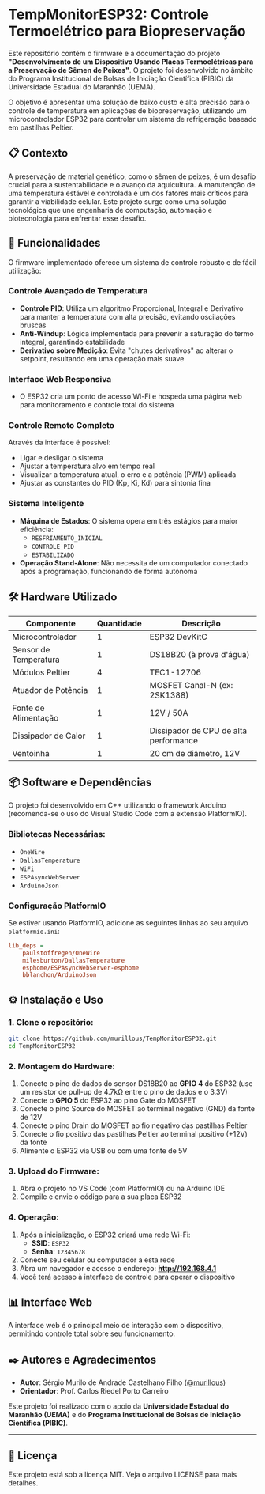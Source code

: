 # TempMonitorESP32: Controle Termoelétrico para Biopreservação

Este repositório contém o firmware e a documentação do projeto **"Desenvolvimento de um Dispositivo Usando Placas Termoelétricas para a Preservação de Sêmen de Peixes"**. O projeto foi desenvolvido no âmbito do Programa Institucional de Bolsas de Iniciação Científica (PIBIC) da Universidade Estadual do Maranhão (UEMA).

O objetivo é apresentar uma solução de baixo custo e alta precisão para o controle de temperatura em aplicações de biopreservação, utilizando um microcontrolador ESP32 para controlar um sistema de refrigeração baseado em pastilhas Peltier.

## 📋 Contexto

A preservação de material genético, como o sêmen de peixes, é um desafio crucial para a sustentabilidade e o avanço da aquicultura. A manutenção de uma temperatura estável e controlada é um dos fatores mais críticos para garantir a viabilidade celular. Este projeto surge como uma solução tecnológica que une engenharia de computação, automação e biotecnologia para enfrentar esse desafio.

## 🚀 Funcionalidades

O firmware implementado oferece um sistema de controle robusto e de fácil utilização:

### Controle Avançado de Temperatura
- **Controle PID**: Utiliza um algoritmo Proporcional, Integral e Derivativo para manter a temperatura com alta precisão, evitando oscilações bruscas
- **Anti-Windup**: Lógica implementada para prevenir a saturação do termo integral, garantindo estabilidade
- **Derivativo sobre Medição**: Evita "chutes derivativos" ao alterar o setpoint, resultando em uma operação mais suave

### Interface Web Responsiva
- O ESP32 cria um ponto de acesso Wi-Fi e hospeda uma página web para monitoramento e controle total do sistema

### Controle Remoto Completo
Através da interface é possível:
- Ligar e desligar o sistema
- Ajustar a temperatura alvo em tempo real
- Visualizar a temperatura atual, o erro e a potência (PWM) aplicada
- Ajustar as constantes do PID (Kp, Ki, Kd) para sintonia fina

### Sistema Inteligente
- **Máquina de Estados**: O sistema opera em três estágios para maior eficiência: 
  - `RESFRIAMENTO_INICIAL`
  - `CONTROLE_PID` 
  - `ESTABILIZADO`
- **Operação Stand-Alone**: Não necessita de um computador conectado após a programação, funcionando de forma autônoma

## 🛠️ Hardware Utilizado

| Componente | Quantidade | Descrição |
|------------|------------|-----------|
| Microcontrolador | 1 | ESP32 DevKitC |
| Sensor de Temperatura | 1 | DS18B20 (à prova d'água) |
| Módulos Peltier | 4 | TEC1-12706 |
| Atuador de Potência | 1 | MOSFET Canal-N (ex: 2SK1388) |
| Fonte de Alimentação | 1 | 12V / 50A |
| Dissipador de Calor | 1 | Dissipador de CPU de alta performance |
| Ventoinha | 1 | 20 cm de diâmetro, 12V |

## 📦 Software e Dependências

O projeto foi desenvolvido em C++ utilizando o framework Arduino (recomenda-se o uso do Visual Studio Code com a extensão PlatformIO).

### Bibliotecas Necessárias:
- `OneWire`
- `DallasTemperature`
- `WiFi`
- `ESPAsyncWebServer`
- `ArduinoJson`

### Configuração PlatformIO

Se estiver usando PlatformIO, adicione as seguintes linhas ao seu arquivo `platformio.ini`:

```ini
lib_deps =
    paulstoffregen/OneWire
    milesburton/DallasTemperature
    esphome/ESPAsyncWebServer-esphome
    bblanchon/ArduinoJson
```

## ⚙️ Instalação e Uso

### 1. Clone o repositório:

```bash
git clone https://github.com/murillous/TempMonitorESP32.git
cd TempMonitorESP32
```

### 2. Montagem do Hardware:

1. Conecte o pino de dados do sensor DS18B20 ao **GPIO 4** do ESP32 (use um resistor de pull-up de 4.7kΩ entre o pino de dados e o 3.3V)
2. Conecte o **GPIO 5** do ESP32 ao pino Gate do MOSFET
3. Conecte o pino Source do MOSFET ao terminal negativo (GND) da fonte de 12V
4. Conecte o pino Drain do MOSFET ao fio negativo das pastilhas Peltier
5. Conecte o fio positivo das pastilhas Peltier ao terminal positivo (+12V) da fonte
6. Alimente o ESP32 via USB ou com uma fonte de 5V

### 3. Upload do Firmware:

1. Abra o projeto no VS Code (com PlatformIO) ou na Arduino IDE
2. Compile e envie o código para a sua placa ESP32

### 4. Operação:

1. Após a inicialização, o ESP32 criará uma rede Wi-Fi:
   - **SSID**: `ESP32`
   - **Senha**: `12345678`
2. Conecte seu celular ou computador a esta rede
3. Abra um navegador e acesse o endereço: **http://192.168.4.1**
4. Você terá acesso à interface de controle para operar o dispositivo

## 📊 Interface Web

A interface web é o principal meio de interação com o dispositivo, permitindo controle total sobre seu funcionamento.

## ✒️ Autores e Agradecimentos

- **Autor**: Sérgio Murilo de Andrade Castelhano Filho ([@murillous](https://github.com/murillous))
- **Orientador**: Prof. Carlos Riedel Porto Carreiro

Este projeto foi realizado com o apoio da **Universidade Estadual do Maranhão (UEMA)** e do **Programa Institucional de Bolsas de Iniciação Científica (PIBIC)**.

---

## 📄 Licença

Este projeto está sob a licença MIT. Veja o arquivo LICENSE para mais detalhes.
